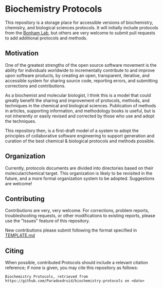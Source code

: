 # Biochemistry Protocols

This repository is a storage place for accessible versions of biochemistry, chemistry, and biological sciences protocols.  It will initially include protocols from the [Bonham Lab](https://bohamlab.com), but others are very welcome to submit pull requests to add additional protocols and methods.

## Motivation

One of the greatest strengths of the open source software movement is the ability for individuals worldwide to incrementally contribute to and improve upon software products, by creating an open, transparent, iterative, and accessible system for sharing source code, reporting errors, and submitting corrections and contributions.

As a biochemist and molecular biologist, I think this is a model that could greatly benefit the sharing and improvement of protocols, methods, and techniques in the chemical and biological sciences.  Publication of methods in articles, supporting information, and methodology books is useful, but is not inherently or easily revised and corrected by those who use and adopt the techniques.

This repository then, is a first-draft model of a system to adopt the principles of collaborative software engineering to support generation and curation of the best chemical & biological protocols and methods possible.

## Organization

Currently, protocols documents are divided into directories based on their molecular/chemical target.  This organization is likely to be revisited in the future, and a more formal organization system to be adopted.  Suggestions are welcome!

## Contributing

Contributions are very, very welcome.  For corrections, problem reports, troubleshooting requests, or other modifications to existing reports, please use the "Issues" feature of this repository.

New contributions please submit following the format specified in [TEMPLATE.md](TEMPLATE.md)

## Citing

When possible, contributed Protocols should include a relevant citation reference; if none is given, you may cite this repository as follows:

`Biochemistry Protocols, retrieved from https://github.com/Paradoxdruid/biochemistry-protocols on <date>`


